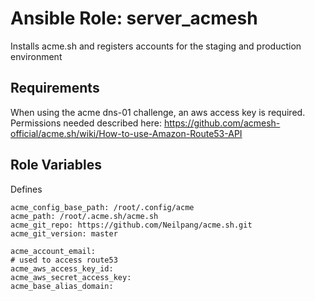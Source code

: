 Ansible Role: server_acmesh
===========================

Installs acme.sh and registers accounts for the staging and production environment

Requirements
------------

When using the acme dns-01 challenge, an aws access key is required.
Permissions needed described here: https://github.com/acmesh-official/acme.sh/wiki/How-to-use-Amazon-Route53-API

Role Variables
--------------

Defines

```
acme_config_base_path: /root/.config/acme
acme_path: /root/.acme.sh/acme.sh
acme_git_repo: https://github.com/Neilpang/acme.sh.git
acme_git_version: master

acme_account_email:
# used to access route53
acme_aws_access_key_id:
acme_aws_secret_access_key:
acme_base_alias_domain:
```
